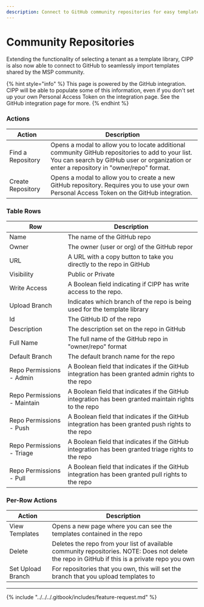```yaml
---
description: Connect to GitHub community repositories for easy template creation!
---
```


# Community Repositories

Extending the functionality of selecting a tenant as a template library, CIPP is also now able to connect to GitHub to seamlessly import templates shared by the MSP community.

{% hint style="info" %}
This page is powered by the GitHub integration. CIPP will be able to populate some of this information, even if you don't set up your own Personal Access Token on the integration page. See the GitHub integration page for more.
{% endhint %}

### Actions

| Action            | Description                                                                                                                                                                                    |
| ----------------- | ---------------------------------------------------------------------------------------------------------------------------------------------------------------------------------------------- |
| Find a Repository | Opens a modal to allow you to locate additional community GitHub repositories to add to your list. You can search by GitHub user or organization or enter a repository in "owner/repo" format. |
| Create Repository | Opens a modal to allow you to create a new GitHub repository. Requires you to use your own Personal Access Token on the GitHub integration.                                                    |

### Table Rows

| Row                         | Description                                                                                           |
| --------------------------- | ----------------------------------------------------------------------------------------------------- |
| Name                        | The name of the GitHub repo                                                                           |
| Owner                       | The owner (user or org) of the GitHub repor                                                           |
| URL                         | A URL with a copy button to take you directly to the repo in GitHub                                   |
| Visibility                  | Public or Private                                                                                     |
| Write Access                | A Boolean field indicating if CIPP has write access to the repo.                                      |
| Upload Branch               | Indicates which branch of the repo is being used for the template library                             |
| Id                          | The GitHub ID of the repo                                                                             |
| Description                 | The description set on the repo in GitHub                                                             |
| Full Name                   | The full name of the GitHub repo in "owner/repo" format                                               |
| Default Branch              | The default branch name for the repo                                                                  |
| Repo Permissions - Admin    | A Boolean field that indicates if the GitHub integration has been granted admin rights to the repo    |
| Repo Permissions - Maintain | A Boolean field that indicates if the GitHub integration has been granted maintain rights to the repo |
| Repo Permissions - Push     | A Boolean field that indicates if the GitHub integration has been granted push rights to the repo     |
| Repo Permissions - Triage   | A Boolean field that indicates if the GitHub integration has been granted triage rights to the repo   |
| Repo Permissions - Pull     | A Boolean field that indicates if the GitHub integration has been granted pull rights to the repo     |

### Per-Row Actions

| Action            | Description                                                                                                                                     |
| ----------------- | ----------------------------------------------------------------------------------------------------------------------------------------------- |
| View Templates    | Opens a new page where you can see the templates contained in the repo                                                                          |
| Delete            | Deletes the repo from your list of available community repositories. NOTE: Does not delete the repo in GitHub if this is a private repo you own |
| Set Upload Branch | For repositories that you own, this will set the branch that you upload templates to                                                            |

***

{% include "../../../.gitbook/includes/feature-request.md" %}
